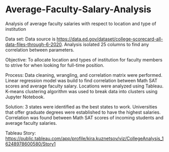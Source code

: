 # Average-Faculty-Salary-Analysis
Analysis of average faculty salaries with respect to location and type of institution 

Data set:
Data source is https://data.ed.gov/dataset/college-scorecard-all-data-files-through-6-2020. Analysis isolated 25 columns to find any correlation between parameters.

Objective:
To allocate location and types of institution for faculty members to strive for when looking for full-time position.

Process:
Data cleaning, wrangling, and correlation matrix were performed. 
Linear regression model was build to find correlation between Math SAT scores and average faculty salary. Locations were analyzed using Tableau. K-means clustering algorithm was used to break data into clusters using Jupyter Notebook.

Solution:
3 states were identified as the best states to work. Universities that offer graduate degrees were established to have the highest salaries. Correlation was found between Math SAT scores of incoming students and average faculty salaries.

Tableau Story:
https://public.tableau.com/app/profile/kira.kuznetsov/viz/CollegeAnalysis_16248978600580/Story1
